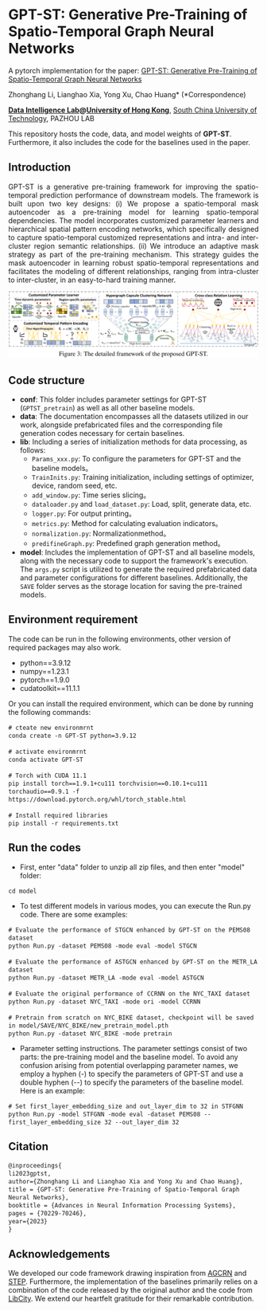 # GPT-ST: Generative Pre-Training of Spatio-Temporal Graph Neural Networks

A pytorch implementation for the paper: [GPT-ST: Generative Pre-Training of Spatio-Temporal Graph Neural Networks](https://arxiv.org/abs/2311.04245v1)<br />  

Zhonghang Li, Lianghao Xia, Yong Xu, Chao Huang* (*Correspondence)<br />  

**[Data Intelligence Lab](https://sites.google.com/view/chaoh/home)@[University of Hong Kong](https://www.hku.hk/)**, [South China University of Technology](https://www.scut.edu.cn/en/), PAZHOU LAB  

This repository hosts the code, data, and model weights of **GPT-ST**. Furthermore, it also includes the code for the baselines used in the paper.

## Introduction

<p style="text-align: justify">
GPT-ST is a generative pre-training framework for improving the spatio-temporal prediction performance of downstream models. The framework is built upon two key designs: (i) We propose a spatio-temporal mask autoencoder as a pre-training model for learning spatio-temporal dependencies. The model incorporates customized parameter learners and hierarchical spatial pattern encoding networks, which specifically designed to capture spatio-temporal customized representations and intra- and inter-cluster region semantic relationships. (ii) We introduce an adaptive mask strategy as part of the pre-training mechanism. This strategy guides the mask autoencoder in learning robust spatio-temporal representations and facilitates the modeling of different relationships, ranging from intra-cluster to inter-cluster, in an easy-to-hard training manner.  
</p>

![The detailed framework of the proposed GPT-ST.](https://github.com/LZH-YS1998/GPT-ST_img/blob/main/fig3.png)


## Code structure
* **conf**: This folder includes parameter settings for GPT-ST (`GPTST_pretrain`) as well as all other baseline models.
* **data**: The documentation encompasses all the datasets utilized in our work, alongside prefabricated files and the corresponding file generation codes necessary for certain baselines.
* **lib**: Including a series of initialization methods for data processing, as follows:
	* `Params_xxx.py`: To configure the parameters for GPT-ST and the baseline models。
	* `TrainInits.py`: Training initialization, including settings of optimizer, device, random seed, etc.
	* `add_window.py`: Time series slicing。
	* `dataloader.py` and `load_dataset.py`: Load, split, generate data, etc.
	* `logger.py`: For output printing。
	* `metrics.py`: Method for calculating evaluation indicators。
	* `normalization.py`: Normalizationmethod。
	* `predifineGraph.py`: Predefined graph generation method。
* **model**: Includes the implementation of GPT-ST and all baseline models, along with the necessary code to support the framework's execution. The `args.py` script is utilized to generate the required prefabricated data and parameter configurations for different baselines. Additionally, the `SAVE` folder serves as the storage location for saving the pre-trained models.


## Environment requirement
The code can be run in the following environments, other version of required packages may also work.
* python==3.9.12
* numpy==1.23.1
* pytorch==1.9.0
* cudatoolkit==11.1.1  

Or you can install the required environment, which can be done by running the following commands:
```
# cteate new environmrnt
conda create -n GPT-ST python=3.9.12

# activate environmrnt
conda activate GPT-ST

# Torch with CUDA 11.1
pip install torch==1.9.1+cu111 torchvision==0.10.1+cu111 torchaudio==0.9.1 -f https://download.pytorch.org/whl/torch_stable.html

# Install required libraries
pip install -r requirements.txt
```


## Run the codes 
* First, enter "data" folder to unzip all zip files, and then enter "model" folder:
```
cd model
```
* To test different models in various modes, you can execute the Run.py code. There are some examples:
```
# Evaluate the performance of STGCN enhanced by GPT-ST on the PEMS08 dataset
python Run.py -dataset PEMS08 -mode eval -model STGCN

# Evaluate the performance of ASTGCN enhanced by GPT-ST on the METR_LA dataset
python Run.py -dataset METR_LA -mode eval -model ASTGCN

# Evaluate the original performance of CCRNN on the NYC_TAXI dataset
python Run.py -dataset NYC_TAXI -mode ori -model CCRNN

# Pretrain from scratch on NYC_BIKE dataset, checkpoint will be saved in model/SAVE/NYC_BIKE/new_pretrain_model.pth
python Run.py -dataset NYC_BIKE -mode pretrain
```

* Parameter setting instructions. The parameter settings consist of two parts: the pre-training model and the baseline model. To avoid any confusion arising from potential overlapping parameter names, we employ a hyphen (-) to specify the parameters of GPT-ST and use a double hyphen (--) to specify the parameters of the baseline model. Here is an example:
```
# Set first_layer_embedding_size and out_layer_dim to 32 in STFGNN
python Run.py -model STFGNN -mode eval -dataset PEMS08 --first_layer_embedding_size 32 --out_layer_dim 32
```



## Citation
```
@inproceedings{
li2023gptst,
author={Zhonghang Li and Lianghao Xia and Yong Xu and Chao Huang},
title = {GPT-ST: Generative Pre-Training of Spatio-Temporal Graph Neural Networks},
booktitle = {Advances in Neural Information Processing Systems},
pages = {70229-70246},
year={2023}
}
```

## Acknowledgements
We developed our code framework drawing inspiration from [AGCRN](https://github.com/LeiBAI/AGCRN) and [STEP](https://github.com/zezhishao/STEP). Furthermore, the implementation of the baselines primarily relies on a combination of the code released by the original author and the code from [LibCity](https://github.com/LibCity/Bigscity-LibCity). We extend our heartfelt gratitude for their remarkable contribution.
